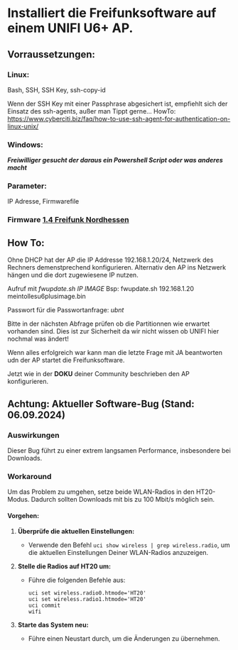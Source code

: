 # Installiert die Freifunksoftware auf einem UNIFI U6+ AP.

## Vorraussetzungen:

### Linux:
Bash, SSH, SSH Key, ssh-copy-id

Wenn der SSH Key mit einer Passphrase abgesichert ist, empfiehlt sich der Einsatz des ssh-agents, außer man Tippt gerne...
HowTo: https://www.cyberciti.biz/faq/how-to-use-ssh-agent-for-authentication-on-linux-unix/

### Windows:
***Freiwilliger gesucht der daraus ein Powershell Script oder was anderes macht***

### Parameter:
IP Adresse, Firmwarefile

### Firmware [1.4 Freifunk Nordhessen](https://firmware-archiv.freifunk-nordhessen.de/1.4.0/images/sysupgrade/gluon-ff_nh-1.4.0-TYM-ubiquiti-unifi-6-plus-sysupgrade.bin)

## How To:
Ohne DHCP hat der AP die IP Addresse 192.168.1.20/24, Netzwerk des Rechners demenstprechend konfigurieren.
Alternativ den AP ins Netzwerk hängen und die dort zugewiesene IP nutzen.

Aufruf mit *fwupdate.sh IP IMAGE*  Bsp: fwupdate.sh 192.168.1.20 meintollesu6plusimage.bin

Passwort für die Passwortanfrage: *ubnt*

Bitte in der nächsten Abfrage prüfen ob die Partitionnen wie erwartet vorhanden sind.
Dies ist zur Sicherheit da wir nicht wissen ob UNIFI hier nochmal was ändert!

Wenn alles erfolgreich war kann man die letzte Frage mit JA beantworten udn der AP startet die Freifunksoftware.

Jetzt wie in der **DOKU** deiner Community beschrieben den AP konfigurieren.

## Achtung: Aktueller Software-Bug (Stand: 06.09.2024) 

### Auswirkungen

Dieser Bug führt zu einer extrem langsamen Performance, insbesondere bei Downloads.

### Workaround

Um das Problem zu umgehen, setze beide WLAN-Radios in den HT20-Modus. Dadurch sollten Downloads mit bis zu 100 Mbit/s möglich sein.

#### Vorgehen:

1. **Überprüfe die aktuellen Einstellungen:**
   * Verwende den Befehl `uci show wireless | grep wireless.radio`, um die aktuellen Einstellungen Deiner WLAN-Radios anzuzeigen.

2. **Stelle die Radios auf HT20 um:**
   * Führe die folgenden Befehle aus:

     ```
     uci set wireless.radio0.htmode='HT20'
     uci set wireless.radio1.htmode='HT20'
     uci commit
     wifi
     ```

3. **Starte das System neu:**
   * Führe einen Neustart durch, um die Änderungen zu übernehmen.

